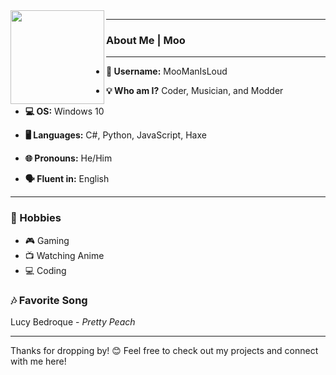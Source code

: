<img align="left" width="150" src="https://i.ibb.co/KwWSkN7/pngegg-2.png"/>

---

### **About Me | Moo**

---

- **👤 Username:** MooManIsLoud  
- **💡 Who am I?** Coder, Musician, and Modder  
- **💻 OS:** Windows 10  
- **🖥️ Languages:** C#, Python, JavaScript, Haxe  

- **🌐 Pronouns:** He/Him  
- **🗣️ Fluent in:** English  

---

### **🎨 Hobbies**
- 🎮 Gaming  
- 📺 Watching Anime  
- 💻 Coding  

### **🎶 Favorite Song**
Lucy Bedroque - _Pretty Peach_

---

Thanks for dropping by! 😊 Feel free to check out my projects and connect with me here!

